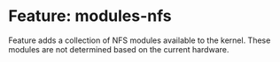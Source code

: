 # Feature: modules-nfs

Feature adds a collection of NFS modules available to the kernel.
These modules are not determined based on the current hardware.
